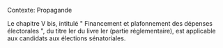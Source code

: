 Contexte: Propagande

Le chapitre V bis, intitulé " Financement et plafonnement des dépenses électorales ", du titre Ier du livre Ier (partie réglementaire), est applicable aux candidats aux élections sénatoriales.